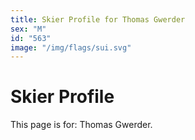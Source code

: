 ```yaml
---
title: Skier Profile for Thomas Gwerder
sex: "M"
id: "563"
image: "/img/flags/sui.svg" 
---
```


# Skier Profile

This page is for: Thomas Gwerder.
    